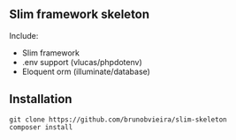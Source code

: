 Slim framework skeleton
------------------------
Include:
- Slim framework
- .env support (vlucas/phpdotenv)
- Eloquent orm (illuminate/database)

Installation
-------------
 ```
 git clone https://github.com/brunobvieira/slim-skeleton
 composer install
 ```
 